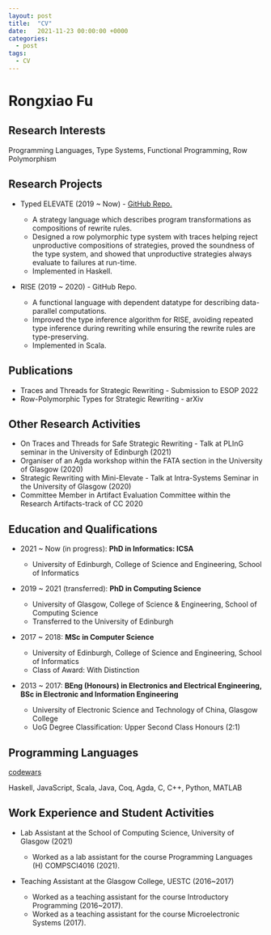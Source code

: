 ```yaml
---
layout: post
title:  "CV"
date:   2021-11-23 00:00:00 +0000
categories:
  - post
tags:
  - CV
---
```


# Rongxiao Fu

## Research Interests
Programming Languages, Type Systems, Functional Programming, Row Polymorphism

## Research Projects
- Typed ELEVATE (2019 ~ Now) - [GitHub Repo.](https://github.com/elevate-lang/doc)
  - A strategy language which describes program transformations as compositions of rewrite rules.
  - Designed a row polymorphic type system with traces helping reject unproductive compositions of strategies, proved the soundness of the type system, and showed that unproductive strategies always evaluate to failures at run-time.
  - Implemented in Haskell.

- RISE (2019 ~ 2020) - GitHub Repo.
  - A functional language with dependent datatype for describing data-parallel computations.
  - Improved the type inference algorithm for RISE, avoiding repeated type inference during rewriting while ensuring the rewrite rules are type-preserving.
  - Implemented in Scala.

## Publications
- Traces and Threads for Strategic Rewriting - Submission to ESOP 2022
- Row-Polymorphic Types for Strategic Rewriting - arXiv

## Other Research Activities
- On Traces and Threads for Safe Strategic Rewriting - Talk at PLInG seminar in the University of Edinburgh (2021)
- Organiser of an Agda workshop within the FATA section in the University of Glasgow (2020)
- Strategic Rewriting with Mini-Elevate - Talk at Intra-Systems Seminar in the University of Glasgow (2020)
- Committee Member in Artifact Evaluation Committee within the Research Artifacts-track of CC 2020

## Education and Qualifications
- 2021 ~ Now (in progress): **PhD in Informatics: ICSA**
  - University of Edinburgh, College of Science and Engineering, School of Informatics

- 2019 ~ 2021 (transferred): **PhD in Computing Science**
  - University of Glasgow, College of Science & Engineering, School of Computing Science
  - Transferred to the University of Edinburgh

- 2017 ~ 2018: **MSc in Computer Science**
  - University of Edinburgh, College of Science and Engineering, School of Informatics
  - Class of Award: With Distinction

- 2013 ~ 2017: **BEng (Honours) in Electronics and Electrical Engineering, BSc in Electronic and Information Engineering**
  - University of Electronic Science and Technology of China, Glasgow College
  - UoG Degree Classification: Upper Second Class Honours (2:1)

## Programming Languages
[codewars](https://www.codewars.com/users/Arisaematis/badges/micro)

Haskell, JavaScript, Scala, Java, Coq, Agda, C, C++, Python, MATLAB

## Work Experience and Student Activities
- Lab Assistant at the School of Computing Science, University of Glasgow (2021)
  - Worked as a lab assistant for the course Programming Languages (H) COMPSCI4016 (2021).

- Teaching Assistant at the Glasgow College, UESTC (2016~2017)
  - Worked as a teaching assistant for the course Introductory Programming (2016~2017).
  - Worked as a teaching assistant for the course Microelectronic Systems (2017).
